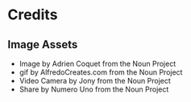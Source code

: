 # Credits

## Image Assets
- Image by Adrien Coquet from the Noun Project
- gif by AlfredoCreates.com from the Noun Project
- Video Camera by Jony from the Noun Project
- Share by Numero Uno from the Noun Project
